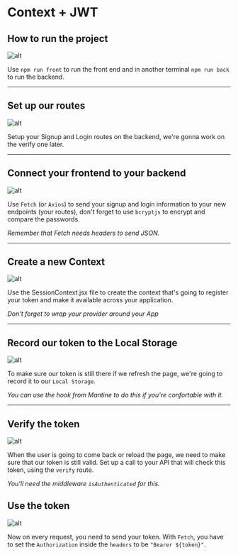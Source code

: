 # Context + JWT

## How to run the project

![alt](https://media.giphy.com/media/1l9I0TV4agZYk0iu0P/giphy.gif)

Use `npm run front` to run the front end and in another terminal `npm run back` to run the backend.

---

## Set up our routes

![alt](https://media.giphy.com/media/H7rpSYHRyYgamxQNqw/giphy-downsized-large.gif)

Setup your Signup and Login routes on the backend, we're gonna work on the verify one later.

---

## Connect your frontend to your backend

![alt](https://pa1.narvii.com/8446/01092b3af502f9a239dd7e0eede70215d5316921r1-540-240_hq.gif)

Use `Fetch` (or `Axios`) to send your signup and login information to your new endpoints (your routes), don't forget to use `bcryptjs` to encrypt and compare the passwords.

_Remember that Fetch needs headers to send JSON._

---

## Create a new Context

![alt](https://media.giphy.com/media/A80TAOwXasiT10ZoSz/giphy.gif)

Use the SessionContext.jsx file to create the context that's going to register your token and make it available across your application.

_Don't forget to wrap your provider around your App_

---

## Record our token to the Local Storage

![alt](https://media.giphy.com/media/PjJ1XUXFkp6FRA2SrB/giphy.gif)

To make sure our token is still there if we refresh the page, we're going to record it to our `Local Storage`.

_You can use the hook from Mantine to do this if you're confortable with it._

---

## Verify the token

![alt](https://media.giphy.com/media/Ib0bV7GnRE2EXnQb1f/giphy.gif)

When the user is going to come back or reload the page, we need to make sure that our token is still valid. Set up a call to your API that will check this token, using the `verify` route.

_You'll need the middleware `isAuthenticated` for this._

## Use the token

![alt](https://media.giphy.com/media/PkimPOMOVbcMU/giphy.gif)

Now on every request, you need to send your token. With `Fetch`, you have to set the `Authorization` inside the `headers` to be `"Bearer ${token}"`.
